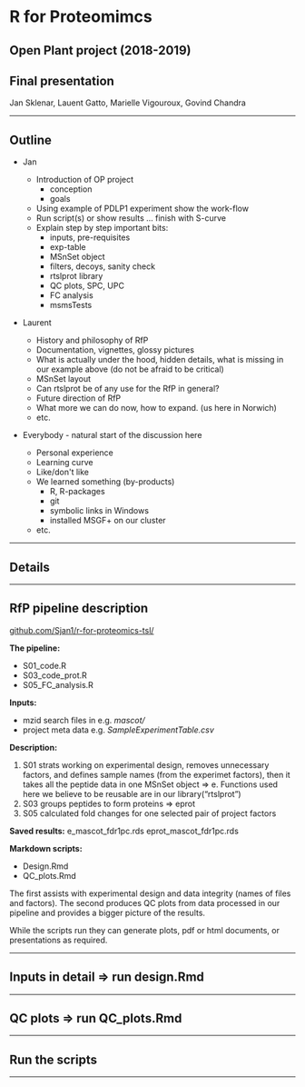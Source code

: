 # R for Proteomimcs
## Open Plant project (2018-2019)
## Final presentation

Jan Sklenar, Lauent Gatto, Marielle Vigouroux, Govind Chandra

---

## Outline

- Jan
	+ Introduction of OP project
		- conception
		- goals
 	+ Using example of PDLP1 experiment show the work-flow
	+ Run script(s) or show results ... finish with S-curve
 	+ Explain step by step important bits:
		+ inputs, pre-requisites
		+ exp-table
		+ MSnSet object
		+ filters, decoys, sanity check
		+ rtslprot library
		+ QC plots, SPC, UPC
		+ FC analysis
		+ msmsTests

- Laurent
	+ History and philosophy of RfP
	+ Documentation, vignettes, glossy pictures 
	+ What is actually under the hood, hidden details, what is missing in our example above (do not be afraid to be critical)
	+ MSnSet layout
	+ Can rtslprot be of any use for the RfP in general?
 	+ Future direction of RfP
 	+ What more we can do now, how to expand. (us here in Norwich)
	+ etc. 

- Everybody - natural start of the discussion here
	+ Personal experience
	+ Learning curve
	+ Like/don't like
	+ We learned something (by-products)
		- R, R-packages
		- git
		- symbolic links in Windows
		- installed MSGF+ on our cluster
	+ etc. 

---

## Details
---

## RfP pipeline description

[github.com/Sjan1/r-for-proteomics-tsl/](https://github.com/Sjan1/r-for-proteomics-tsl/rfp6)

**The pipeline:**

* S01_code.R
* S03_code_prot.R
* S05_FC_analysis.R

**Inputs:**

* mzid search files in e.g. *mascot/*
* project meta data e.g. *SampleExperimentTable.csv*

**Description:**

1.  S01 strats working on experimental design, removes unnecessary factors, and defines sample names (from the experimet factors), then it takes all the peptide data in one MSnSet object => e. Functions used here we believe to be reusable are in our library(“rtslprot”)
2.  S03 groups peptides to form proteins => eprot
3.  S05 calculated fold changes for one selected pair of project factors

**Saved results:**
e_mascot_fdr1pc.rds
eprot_mascot_fdr1pc.rds

**Markdown scripts:**

* Design.Rmd
* QC_plots.Rmd
 
The first assists with experimental design and data integrity (names of files and factors).
The second produces QC plots from data processed in our pipeline and provides a bigger picture of the results.

While the scripts run they can generate plots, pdf or html documents, or presentations as required.

---

## Inputs in detail => run design.Rmd
---
## QC plots => run QC_plots.Rmd 
---
## Run the scripts
---

